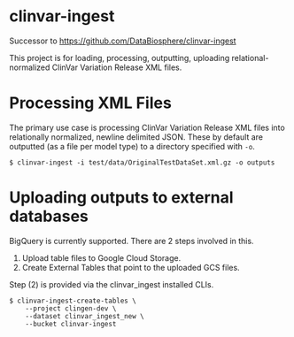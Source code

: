 # clinvar-ingest

Successor to https://github.com/DataBiosphere/clinvar-ingest

This project is for loading, processing, outputting, uploading relational-normalized ClinVar Variation Release XML files.


# Processing XML Files

The primary use case is processing ClinVar Variation Release XML files into relationally normalized, newline delimited JSON. These by default are outputted (as a file per model type) to a directory specified with `-o`.

```
$ clinvar-ingest -i test/data/OriginalTestDataSet.xml.gz -o outputs
```

# Uploading outputs to external databases

BigQuery is currently supported. There are 2 steps involved in this.

1) Upload table files to Google Cloud Storage.
2) Create External Tables that point to the uploaded GCS files.

Step (2) is provided via the clinvar_ingest installed CLIs.

```
$ clinvar-ingest-create-tables \
    --project clingen-dev \
    --dataset clinvar_ingest_new \
    --bucket clinvar-ingest
```
